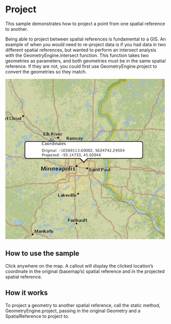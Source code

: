 # Project

This sample demonstrates how to project a point from one spatial
reference to another.

Being able to project between spatial references is fundamental to a
GIS. An example of when you would need to re-project data is if you had
data in two different spatial references, but wanted to perform an
intersect analysis with the GeometryEngine.intersect function. This
function takes two geometries as parameters, and both geometries must be
in the same spatial reference. If they are not, you could first use
GeometryEngine.project to convert the geometries so they match.

![](screenshot.png)

## How to use the sample

Click anywhere on the map. A callout will display the clicked location’s
coordinate in the original (basemap’s) spatial reference and in the
projected spatial reference.

## How it works

To project a geometry to another spatial reference, call the static
method, GeometryEngine.project, passing in the original Geometry and a
SpatialReference to project to.

